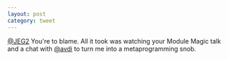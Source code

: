 ```yaml
---
layout: post
category: tweet
---
```

[@JEG2](http://twitter.com/JEG2) You're to blame. All it took was watching your Module Magic talk and a chat with [@avdi](http://twitter.com/avdi) to turn me into a metaprogramming snob.
